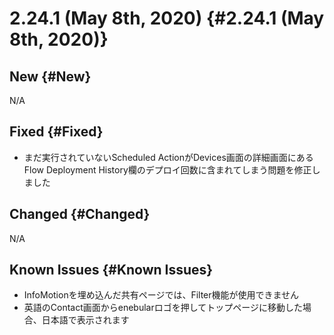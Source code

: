 # 2.24.1 (May 8th, 2020) {#2.24.1 (May 8th, 2020)}

## New {#New}

N/A

## Fixed {#Fixed}

- まだ実行されていないScheduled ActionがDevices画面の詳細画面にあるFlow Deployment History欄のデプロイ回数に含まれてしまう問題を修正しました

## Changed {#Changed}

N/A

## Known Issues {#Known Issues}

- InfoMotionを埋め込んだ共有ページでは、Filter機能が使用できません
- 英語のContact画面からenebularロゴを押してトップページに移動した場合、日本語で表示されます
